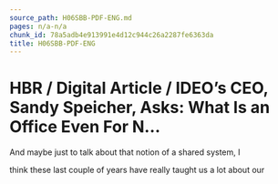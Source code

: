 ```yaml
---
source_path: H06SBB-PDF-ENG.md
pages: n/a-n/a
chunk_id: 78a5adb4e913991e4d12c944c26a2287fe6363da
title: H06SBB-PDF-ENG
---
```

# HBR / Digital Article / IDEO’s CEO, Sandy Speicher, Asks: What Is an Office Even For N…

And maybe just to talk about that notion of a shared system, I

think these last couple of years have really taught us a lot about our
